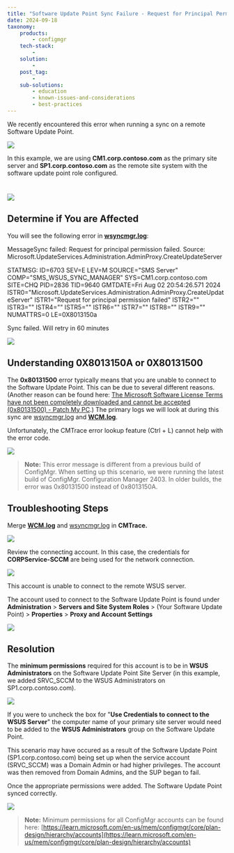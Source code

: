 ```yaml
---
title: "Software Update Point Sync Failure - Request for Principal Permission failed (0x80131500 / 0x8013150A)"
date: 2024-09-18
taxonomy:
    products:
        - configmgr
    tech-stack:
        - 
    solution:
        - 
    post_tag:
        - 
    sub-solutions:
        - education
        - known-issues-and-considerations
        - best-practices
---
```


We recently encountered this error when running a sync on a remote Software Update Point.

![](/_images/SUP_SYNC_0x80131500_or_0x8013150A-2.jpg)

In this example, we are using **CM1.corp.contoso.com** as the primary site server and **SP1.corp.contoso.com** as the remote site system with the software update point role configured.

# 
![](/_images/SUP_SYNC_0x80131500_or_0x8013150A-3-1.jpg)

## Determine if You are Affected

You will see the following error in **[wsyncmgr.log](https://patchmypc.com/collecting-log-files-for-patch-my-pc-support#publishing-service-logs)**:

MessageSync failed: Request for principal permission failed. Source: Microsoft.UpdateServices.Administration.AdminProxy.CreateUpdateServer

STATMSG: ID=6703 SEV=E LEV=M SOURCE="SMS Server" COMP="SMS\_WSUS\_SYNC\_MANAGER" SYS=CM1.corp.contoso.com SITE=CHQ PID=2836 TID=9640 GMTDATE=Fri Aug 02 20:54:26.571 2024 ISTR0="Microsoft.UpdateServices.Administration.AdminProxy.CreateUpdateServer" ISTR1="Request for principal permission failed" ISTR2="" ISTR3="" ISTR4="" ISTR5="" ISTR6="" ISTR7="" ISTR8="" ISTR9="" NUMATTRS=0 LE=0X8013150a

Sync failed. Will retry in 60 minutes

![](/_images/SUP_SYNC_0x80131500_or_0x8013150A-1.jpg)

## Understanding 0X8013150A or 0X80131500

The **0x80131500** error typically means that you are unable to connect to the Software Update Point. This can be due to several different reasons. (Another reason can be found here: [The Microsoft Software License Terms have not been completely downloaded and cannot be accepted (0x80131500) - Patch My PC](https://patchmypc.com/the-microsoft-software-license-terms-have-not-been-completely-downloaded-and-cannot-be-accepted-0x80131500).) The primary logs we will look at during this sync are [wsyncmgr.log](https://patchmypc.com/collecting-log-files-for-patch-my-pc-support#publishing-service-logs) and **[WCM.log](https://patchmypc.com/collecting-log-files-for-patch-my-pc-support#publishing-service-logs)**.

Unfortunately, the CMTrace error lookup feature (Ctrl + L) cannot help with the error code.

![](/_images/SUP_SYNC_0x80131500_or_0x8013150A-4-1.jpg)

> **Note:** This error message is different from a previous build of ConfigMgr. When setting up this scenario, we were running the latest build of ConfigMgr. Configuration Manager 2403. In older builds, the error was 0x80131500 instead of 0x8013150A.

## Troubleshooting Steps

Merge **[WCM.log](https://patchmypc.com/collecting-log-files-for-patch-my-pc-support#publishing-service-logs)** and [wsyncmgr.log](https://patchmypc.com/collecting-log-files-for-patch-my-pc-support#publishing-service-logs) in **CMTrace.**

![](/_images/SUP_SYNC_0x80131500_or_0x8013150A-6.jpg)

Review the connecting account. In this case, the credentials for **CORPService-SCCM** are being used for the network connection.

![](/_images/SUP_SYNC_0x80131500_or_0x8013150A-7.jpg)

This account is unable to connect to the remote WSUS server.

The account used to connect to the Software Update Point is found under **Administration** > **Servers and Site System Roles** > (Your Software Update Point) > **Properties** > **Proxy and Account Settings**

![](/_images/SUP_SYNC_0x80131500_or_0x8013150A-8-1.jpg)

## Resolution

The **minimum permissions** required for this account is to be in **WSUS Administrators** on the Software Update Point Site Server (in this example, we added SRVC\_SCCM to the WSUS Administrators on SP1.corp.contoso.com).

![](/_images/SUP_SYNC_0x80131500_or_0x8013150A-9.jpg)

If you were to uncheck the box for "**Use Credentials to connect to the WSUS Server**" the computer name of your primary site server would need to be added to the **WSUS Administrators** group on the Software Update Point.

This scenario may have occured as a result of the Software Update Point (SP1.corp.contoso.com) being set up when the service account (SRVC\_SCCM) was a Domain Admin or had higher privileges. The account was then removed from Domain Admins, and the SUP began to fail.

Once the appropriate permissions were added. The Software Update Point synced correctly.

![](/_images/SUP_SYNC_0x80131500_or_0x8013150A-10.jpg)

> **Note:** Minimum permissions for all ConfigMgr accounts can be found here: [https://learn.microsoft.com/en-us/mem/configmgr/core/plan-design/hierarchy/accounts](https://learn.microsoft.com/en-us/mem/configmgr/core/plan-design/hierarchy/accounts)